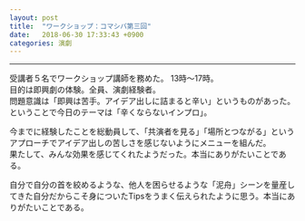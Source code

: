 ```yaml
---
layout: post
title:  "ワークショップ：コマシバ第三回"
date:   2018-06-30 17:33:43 +0900
categories: 演劇
---
```

***
受講者５名でワークショップ講師を務めた。 13時〜17時。  
目的は即興劇の体験。全員、演劇経験者。    
問題意識は「即興は苦手。アイデア出しに詰まると辛い」というものがあった。   
ということで今日のテーマは「辛くならないインプロ」。   
 
今までに経験したことを総動員して、「共演者を見る」「場所とつながる」というアプローチでアイデア出しの苦しさを感じないようにメニューを組んだ。  
果たして、みんな効果を感じてくれたようだった。本当にありがたいことである。  
  
自分で自分の首を絞めるような、他人を困らせるような「泥舟」シーンを量産してきた自分だからこそ身についたTipsをうまく伝えられたように思う。本当にありがたいことである。 
